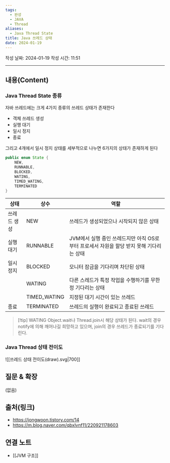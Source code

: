 ```yaml
---
tags:
  - 완성
  - JAVA
  - Thread
aliases:
  - Java Thread State
title: Java 쓰레드 상태
date: 2024-01-19
---
```

작성 날짜: 2024-01-19
작성 시간: 11:51


----
## 내용(Content)
### Java Thread State 종류
자바 쓰레드에는 크게 4가지 종류의 쓰레드 상태가 존재한다

- 객체 쓰레드 생성
- 실행 대기
- 일시 정지
- 종료

그리고 4개에서 일시 정지 상태를 세부적으로 나누면 6가지의 상태가 존재하게 된다

```java
public enum State {
	NEW,
	RUNNABLE,
	BLOCKED,
	WATING,
	TIMED_WATING,
	TERMINATED
}
```

| 상태        | 상수         | 역할                                                                                    |
| ----------- | ------------ | --------------------------------------------------------------------------------------- |
| 쓰레드 생성 | NEW          | 쓰레드가 생성되었으나 시작되지 않은 상태                                                |
| 실행 대기   | RUNNABLE     | JVM에서 실행 중인 쓰레드지만 아직 OS로부터 프로세서 자원을 할당 받지 못해 기다리는 상태 |
| 일시 정지   | BLOCKED      | 모니터 잠금을 기다리며 차단된 상태                                               |
|             | WATING       | 다른 스레드가 특정 작업을 수행하기를 무한정 기다리는 상태                                                                                        |
|             | TIMED_WATING | 지정된 대기 시간이 있는 쓰레드                                                                                        |
| 종료            | TERMINATED             | 쓰레드의 실행이 완료되고 종료된 쓰레드                                                                                        |

>[!tip] WATING
>Object.wait나 Thread.join시 해당 상태가 된다. wait의 경우 notify에 의해 깨어나길 희망하고 있으며, join의 경우 쓰레드가 종료되기를 기다린다.


### Java Thread 상태 전이도
![[쓰레드 상태 전이도(draw).svg|700]]


## 질문 & 확장

(없음)

## 출처(링크)
- https://jongwoon.tistory.com/14
- https://m.blog.naver.com/qbxlvnf11/220921178603

## 연결 노트
- [[JVM 구조]]








